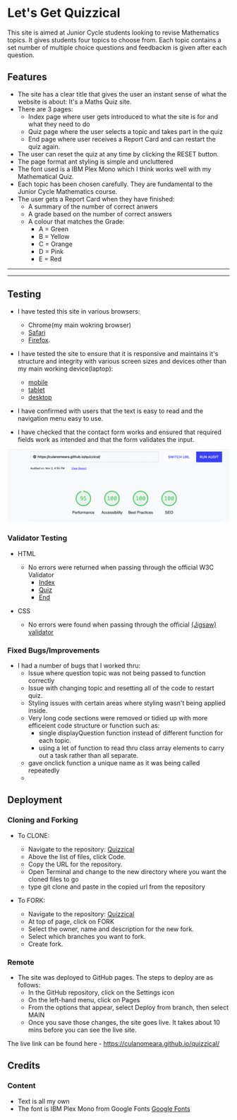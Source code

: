 # Let's Get Quizzical

This site is aimed at Junior Cycle students looking to revise Mathematics topics. It gives students four topics to choose from. Each topic contains a set number of multiple choice questions and feedbackm is given after each question.

## Features 

- The site has a clear title that gives the user an instant sense of what the website is about: It's a Maths Quiz site.
- There are 3 pages:
  - Index page where user gets introduced to what the site is for and what they need to do
  - Quiz page where the user selects a topic and takes part in the quiz
  - End page where user receives a Report Card and can restart the quiz again.
- The user can reset the quiz at any time by clicking the RESET button.
- The page format ant styling is simple and uncluttered
- The font used is a IBM Plex Mono which I think works well with my Mathematical Quiz.
- Each topic has been chosen carefully. They are fundamental to the Junior Cycle Mathematics course.
- The user gets a Report Card when they have finished:
  - A summary of the number of correct anwers
  - A grade based on the number of correct answers
  - A colour that matches the Grade:
    - A = Green
    - B = Yellow
    - C = Orange
    - D = Pink
    - E = Red

------

------

## Testing 

- I have tested this site in various browsers:
  - Chrome(my main wokring browser)
  - [Safari](assets/images/safaritest.png)
  - [Firefox](assets/images/firefoxtest.png).

- I have tested the site to ensure that it is responsive and maintains it's structure and integrity with various screen sizes and devices other than my main working device(laptop):
  - [mobile](assets/images/mobiletest.jpg)
  - [tablet](assets/images/tablettest.jpg)
  - [desktop](assets/images/desktoptest.png)

- I have confirmed with users that the text is easy to read and the navigation menu easy to use.
- I have checked that the contact form works and ensured that required fields work as intended and that the form validates the input.

![Lighthouse Accessibility Test Score](assets/images/lighthouse.png)

### Validator Testing 

- HTML
  - No errors were returned when passing through the official W3C Validator
    - [Index](https://validator.w3.org/nu/?doc=https%3A%2F%2Fculanomeara.github.io%2Fquizzical%2Findex.html)
    - [Quiz](https://validator.w3.org/nu/?doc=https%3A%2F%2Fculanomeara.github.io%2Fquizzical%2Fquiz.html)
    - [End](https://validator.w3.org/nu/?doc=https%3A%2F%2Fculanomeara.github.io%2Fquizzical%2Fend.html)
    
- CSS
  - No errors were found when passing through the official [(Jigsaw) validator](https://jigsaw.w3.org/css-validator/validator?uri=https%3A%2F%2Fculanomeara.github.io%2Fquizzical%2F&profile=css3svg&usermedium=all&warning=1&vextwarning=&lang=en)

### Fixed Bugs/Improvements

- I had a number of bugs that I worked thru:
  - Issue where question topic was not being passed to function correctly
  - Issue with changing topic and resetting all of the code to restart quiz.
  - Styling issues with certain areas where styling wasn't being applied inside.
  - Very long code sections were removed or tidied up with more efficeient code structure or function such as:
    - single displayQuestion function instead of different function for each topic.
    - using a let of function to read thru class array elements to carry out a task rather than all separate.
  - gave onclick function a unique name as it was being called repeatedly
  - 


## Deployment 
### Cloning and Forking
- To CLONE: 
  - Navigate to the repository: [Quizzical](https://github.com/culanomeara/quizzical)
  - Above the list of files, click Code.
  - Copy the URL for the repository.
  - Open Terminal and change to the new directory where you want the cloned files to go
  - type git clone and paste in the copied url from the repository

- To FORK:
  - Navigate to the repository: [Quizzical](https://github.com/culanomeara/quizzical)
  - At top of page, click on FORK
  - Select the owner, name and description for the new fork.
  - Select which branches you want to fork.
  - Create fork.

### Remote
- The site was deployed to GitHub pages. The steps to deploy are as follows: 
  - In the GitHub repository, click on the Settings icon 
  - On the left-hand menu, click on Pages
  - From the options that appear, select Deploy from branch, then select MAIN
  - Once you save those changes, the site goes live. It takes about 10 mins before you can see the live site.

The live link can be found here - https://culanomeara.github.io/quizzical/ 


## Credits 

### Content
- Text is all my own
- The font is IBM Plex Mono from Google Fonts [Google Fonts](https://fonts.google.com/specimen/IBM+Plex+Mono?query=IBM+Plex+Mono)
